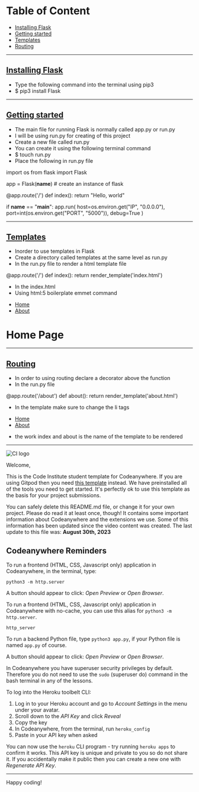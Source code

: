 # Table of Content

- [Installing Flask](#installing-flask)
- [Getting started](#getting-started)
- [Templates](#templates)
- [Routing](#routing)

---

## [Installing Flask](#table-of-content)

- Type the following command into the terminal using pip3
- $ pip3 install Flask

---

## [Getting started](#table-of-content)

- The main file for running Flask is normally called app.py or run.py
- I will be using run.py for creating of this project
- Create a new file called run.py
- You can create it using the following terminal command
- $ touch run.py
- Place the following in run.py file

import os
from flask import Flask

app = Flask(__name__)  # create an instance of flask


@app.route('/')
def index():
return "Hello, world"


if __name__ == "__main__":
app.run(
host=os.environ.get("IP", "0.0.0.0"),
port=int(os.environ.get("PORT", "5000")),
debug=True
)

---

## [Templates](#table-of-content)

- Inorder to use templates in Flask
- Create a directory called templates at the same level as run.py
- In the run.py file to render a html template file

@app.route('/')
def index():
    return render_template('index.html')

- In the index.html
- Using html:5 boilerplate emmet command

<!doctype html>
<html lang="en">
<head>
    <meta charset="UTF-8">
    <meta name="viewport"
          content="width=device-width, user-scalable=no, initial-scale=1.0, maximum-scale=1.0, minimum-scale=1.0">
    <meta http-equiv="X-UA-Compatible" content="ie=edge">
    <title>Hello Flask</title>
</head>
<body>
<nav>
    <ul>
        <li><a href="#">Home</a> </li>
        <li><a href="#">About</a> </li>
    </ul>
</nav>

<h1>Home Page</h1>
</body>
</html>

---

## [Routing](#table-of-content)

- In order to using routing declare a decorator above the function
- In the run.py file

@app.route('/about')
def about():
    return render_template('about.html')

- In the template make sure to change the li tags

<nav>
    <ul>
        <li><a href="{{ url_for('index') }}">Home</a> </li>
        <li><a href="{{ url_for('about') }}">About</a> </li>
    </ul>
</nav>

- the work index and about is the name of the template to be rendered

---

![CI logo](https://codeinstitute.s3.amazonaws.com/fullstack/ci_logo_small.png)

Welcome,

This is the Code Institute student template for Codeanywhere. If you are using Gitpod then you need [this template](https://github.com/Code-Institute-Org/gitpod-full-template) instead.  We have preinstalled all of the tools you need to get started. It's perfectly ok to use this template as the basis for your project submissions.

You can safely delete this README.md file, or change it for your own project. Please do read it at least once, though! It contains some important information about Codeanywhere and the extensions we use. Some of this information has been updated since the video content was created. The last update to this file was: **August 30th, 2023**

## Codeanywhere Reminders

To run a frontend (HTML, CSS, Javascript only) application in Codeanywhere, in the terminal, type:

`python3 -m http.server`

A button should appear to click: _Open Preview_ or _Open Browser_.

To run a frontend (HTML, CSS, Javascript only) application in Codeanywhere with no-cache, you can use this alias for `python3 -m http.server`.

`http_server`

To run a backend Python file, type `python3 app.py`, if your Python file is named `app.py` of course.

A button should appear to click: _Open Preview_ or _Open Browser_.

In Codeanywhere you have superuser security privileges by default. Therefore you do not need to use the `sudo` (superuser do) command in the bash terminal in any of the lessons.

To log into the Heroku toolbelt CLI:

1. Log in to your Heroku account and go to _Account Settings_ in the menu under your avatar.
2. Scroll down to the _API Key_ and click _Reveal_
3. Copy the key
4. In Codeanywhere, from the terminal, run `heroku_config`
5. Paste in your API key when asked

You can now use the `heroku` CLI program - try running `heroku apps` to confirm it works. This API key is unique and private to you so do not share it. If you accidentally make it public then you can create a new one with _Regenerate API Key_.

---

Happy coding!
